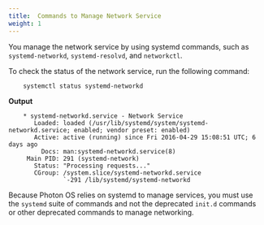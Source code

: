 ```yaml
---
title:  Commands to Manage Network Service
weight: 1
---
```


You manage the network service by using systemd commands, such as `systemd-networkd`, `systemd-resolvd`, and `networkctl`. 

To check the status of the network service, run the following command: 
```console
	systemctl status systemd-networkd
```
**Output**

```console
	* systemd-networkd.service - Network Service
	   Loaded: loaded (/usr/lib/systemd/system/systemd-networkd.service; enabled; vendor preset: enabled)
	   Active: active (running) since Fri 2016-04-29 15:08:51 UTC; 6 days ago
	     Docs: man:systemd-networkd.service(8)
	 Main PID: 291 (systemd-network)
	   Status: "Processing requests..."
	   CGroup: /system.slice/systemd-networkd.service
	           `-291 /lib/systemd/systemd-networkd
```

Because Photon OS relies on systemd to manage services, you must use the `systemd` suite of commands and not the deprecated `init.d` commands or other deprecated commands to manage networking. 